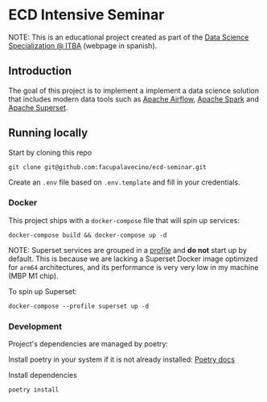 # ECD Intensive Seminar

NOTE: This is an educational project created as part of the [Data Science Specialization @ ITBA](https://www.itba.edu.ar/postgrado/especializacion-en-ciencia-de-datos/) (webpage in spanish).

## Introduction

The goal of this project is to implement a implement a data science solution that includes modern data tools such as [Apache Airflow](https://airflow.apache.org/), [Apache Spark](https://spark.apache.org/) and [Apache Superset](https://superset.apache.org/).

## Running locally

Start by cloning this repo

`git clone git@github.com:facupalavecino/ecd-seminar.git`

Create an `.env` file based on `.env.template` and fill in your credentials.

### Docker

This project ships with a `docker-compose` file that will spin up services:

`docker-compose build && docker-compose up -d`

NOTE: Superset services are grouped in a [profile](https://docs.docker.com/compose/profiles/) and **do not** start up by default.
This is because we are lacking a Superset Docker image optimized for `arm64` architectures, and its performance is very very low in my machine (MBP M1 chip).

To spin up Superset:

`docker-compose --profile superset up -d`

### Development

Project's dependencies are managed by poetry:

Install poetry in your system if it is not already installed: [Poetry docs](https://python-poetry.org/docs/)

Install dependencies

`poetry install`
